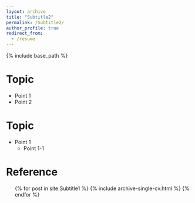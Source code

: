 ```yaml
---
layout: archive
title: "Subtitle2"
permalink: /Subtitle2/
author_profile: true
redirect_from:
  - /resume
---
```


{% include base_path %}

Topic
======
* Point 1
* Point 2

Topic 
======
* Point 1
  * Point 1-1
  
Reference
======
  <ul>{% for post in site.Subtitle1 %} {% include archive-single-cv.html %} {% endfor %}</ul>